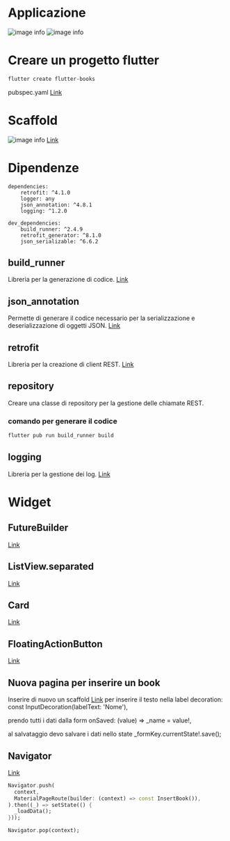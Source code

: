 # Applicazione
![image info](./home.png)
![image info](./insert.png)

# Creare un progetto flutter
```bash
flutter create flutter-books
```

pubspec.yaml
[Link](https://pub.dev/)

# Scaffold
![image info](./scaffold.png)
[Link](https://api.flutter.dev/flutter/material/Scaffold-class.html)


# Dipendenze
```
dependencies:
    retrofit: ^4.1.0
    logger: any 
    json_annotation: ^4.8.1
    logging: ^1.2.0

dev_dependencies:
    build_runner: ^2.4.9
    retrofit_generator: ^8.1.0
    json_serializable: ^6.6.2
```

## build_runner
Libreria per la generazione di codice.
[Link](https://pub.dev/packages/build_runner)

## json_annotation
Permette di generare il codice necessario per la serializzazione e deserializzazione di oggetti JSON.
[Link](https://pub.dev/packages/json_annotation)

## retrofit
Libreria per la creazione di client REST.
[Link](https://pub.dev/packages/retrofit)

## repository
Creare una classe di repository per la gestione delle chiamate REST.

### comando per generare il codice
```bash
flutter pub run build_runner build
```

## logging
Libreria per la gestione dei log.
[Link](https://pub.dev/packages/logging)


# Widget
## FutureBuilder
[Link](https://api.flutter.dev/flutter/widgets/FutureBuilder-class.html)

## ListView.separated
[Link](https://api.flutter.dev/flutter/widgets/ListView-class.html)

## Card
[Link](https://api.flutter.dev/flutter/material/Card-class.html)

## FloatingActionButton
[Link](https://api.flutter.dev/flutter/material/FloatingActionButton-class.html)

## Nuova pagina per inserire un book
Inserire di nuovo un scaffold
[Link](https://docs.flutter.dev/cookbook/forms/validation)
per inserire il testo nella label
decoration: const InputDecoration(labelText: 'Nome'),

prendo tutti i dati dalla form
onSaved: (value) => _name = value!,

al salvataggio devo salvare i dati nello state
_formKey.currentState!.save();

## Navigator
[Link](https://docs.flutter.dev/cookbook/navigation/navigation-basics)

```dart
Navigator.push(
  context,
  MaterialPageRoute(builder: (context) => const InsertBook()),
).then((_) => setState(() {
  _loadData();
}));
```

```dart
Navigator.pop(context);
```

